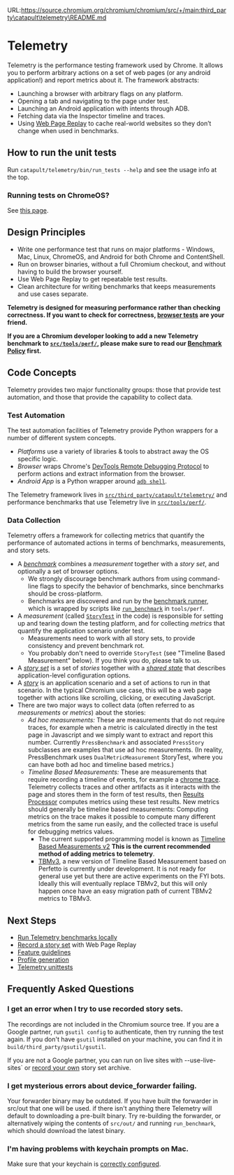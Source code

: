 URL:https://source.chromium.org/chromium/chromium/src/+/main:third_party\catapult\telemetry\README.md
<!-- Copyright 2015 The Chromium Authors. All rights reserved.
     Use of this source code is governed by a BSD-style license that can be
     found in the LICENSE file.
-->

# Telemetry

Telemetry is the performance testing framework used by Chrome.  It allows you
to perform arbitrary actions on a set of web pages (or any android application!)
and report metrics about it.  The framework abstracts:

*   Launching a browser with arbitrary flags on any platform.
*   Opening a tab and navigating to the page under test.
*   Launching an Android application with intents through ADB.
*   Fetching data via the Inspector timeline and traces.
*   Using [Web Page Replay](../web_page_replay_go/README.md) to
    cache real-world websites so they don’t change when used in benchmarks.

## How to run the unit tests

Run
`catapult/telemetry/bin/run_tests --help`
and see the usage info at the top.

### Running tests on ChromeOS?

See [this page](https://www.chromium.org/chromium-os/developer-library/guides/containers/cros-vm/#run-telemetry-tests).

## Design Principles

*   Write one performance test that runs on major platforms - Windows, Mac,
    Linux, ChromeOS, and Android for both Chrome and ContentShell.
*   Run on browser binaries, without a full Chromium checkout, and without
    having to build the browser yourself.
*   Use Web Page Replay to get repeatable test results.
*   Clean architecture for writing benchmarks that keeps measurements and use
    cases separate.

**Telemetry is designed for measuring performance rather than checking
  correctness. If you want to check for correctness,
  [browser tests](http://www.chromium.org/developers/testing/browser-tests) are
  your friend.**

**If you are a Chromium developer looking to add a new Telemetry benchmark to
[`src/tools/perf/`](https://source.chromium.org/chromium/chromium/src/+/main:tools/perf/),
please make sure to read our
[Benchmark Policy](https://docs.google.com/document/d/1ni2MIeVnlH4bTj4yvEDMVNxgL73PqK_O9_NUm3NW3BA/preview)
first.**

## Code Concepts

Telemetry provides two major functionality groups: those that provide test
automation, and those that provide the capability to collect data.

### Test Automation

The test automation facilities of Telemetry provide Python wrappers for a number
of different system concepts.

*   _Platforms_ use a variety of libraries & tools to abstract away the OS
    specific logic.
*   _Browser_ wraps Chrome's
    [DevTools Remote Debugging Protocol](https://developer.chrome.com/devtools/docs/remote-debugging)
    to perform actions and extract information from the browser.
*   _Android App_ is a Python wrapper around
    [`adb shell`](http://developer.android.com/tools/help/adb.html).

The Telemetry framework lives in
[`src/third_party/catapult/telemetry/`](https://cs.chromium.org/chromium/src/third_party/catapult/telemetry/)
and performance benchmarks that use Telemetry live in
[`src/tools/perf/`](https://code.google.com/p/chromium/codesearch#chromium/src/tools/perf/).

### Data Collection

Telemetry offers a framework for collecting metrics that quantify the
performance of automated actions in terms of benchmarks, measurements, and story
sets.

*   A
    [_benchmark_](https://cs.chromium.org/chromium/src/third_party/catapult/telemetry/telemetry/benchmark.py)
    combines a _measurement_ together with a _story set_, and optionally a set
    of browser options.
    *   We strongly discourage benchmark authors from using command-line flags
        to specify the behavior of benchmarks, since benchmarks should be
        cross-platform.
    *   Benchmarks are discovered and run by the
        [benchmark runner](https://cs.chromium.org/chromium/src/third_party/catapult/telemetry/telemetry/benchmark_runner.py),
        which is wrapped by scripts like
        [`run_benchmark`](https://code.google.com/p/chromium/codesearch#chromium/src/tools/perf/run_benchmark)
        in `tools/perf`.
*   A _measurement_ (called
    [`StoryTest`](https://cs.chromium.org/chromium/src/third_party/catapult/telemetry/telemetry/web_perf/story_test.py)
    in the code) is responsible for setting up and tearing down the testing
    platform, and for collecting _metrics_ that quantify the application
    scenario under test.
    *   Measurements need to work with all story sets, to provide consistency
        and prevent benchmark rot.
    *   You probably don't need to override `StoryTest` (see "Timeline Based
        Measurement" below). If you think you do, please talk to us.
*   A
    [_story set_](https://cs.chromium.org/chromium/src/third_party/catapult/telemetry/telemetry/story/story_set.py)
    is a set of _stories_ together with a
    [_shared state_](https://cs.chromium.org/chromium/src/third_party/catapult/telemetry/telemetry/story/shared_state.py)
    that describes application-level configuration options.
*   A
    [_story_](https://cs.chromium.org/chromium/src/third_party/catapult/telemetry/telemetry/story/story.py)
    is an application scenario and a set of actions to run in that scenario. In
    the typical Chromium use case, this will be a web page together with actions
    like scrolling, clicking, or executing JavaScript.
*   There are two major ways to collect data (often referred to as
    _measurements_ or _metrics_) about the stories:
    * _Ad hoc measurements:_  These are measurements that do not require traces,
        for example when a metric is calculated directly in the test page in
        Javascript and we simply want to extract and report this number.
        Currently `PressBenchmark` and associated `PressStory` subclasses are
        examples that use ad hoc measurements. (In reality, PressBenchmark uses
        `DualMetricMeasurement` StoryTest, where you can have both ad hoc and
        timeline based metrics.)
    *  _Timeline Based Measurements:_ These are measurements that require
       recording a timeline of events, for example a [chrome
       trace](https://www.chromium.org/developers/how-tos/trace-event-profiling-tool).
       Telemetry collects traces and other artifacts as it interacts with the
       page and stores them in the form of test results, then [Results Processor](https://source.chromium.org/chromium/chromium/src/+/master:tools/perf/core/results_processor/README.md)
       computes metrics using these test results. New metrics should generally
       be timeline based measurements: Computing metrics on the trace makes it
       possible to compute many different metrics from the same run easily, and
       the collected trace is useful for debugging metrics values.
        *  The current supported programming model is known as [Timeline Based Measurements v2](https://github.com/catapult-project/catapult/blob/master/docs/how-to-write-metrics.md)
           **This is the current recommended method of adding metrics to telemetry**.
        *  [TBMv3](https://source.chromium.org/chromium/chromium/src/+/master:tools/perf/core/tbmv3/),
           a new version of Timeline Based Measurement based on Perfetto is
           currently under development. It is not ready for general use yet but
           there are active experiments on the FYI bots. Ideally this will
           eventually replace TBMv2, but this will only happen once have an easy
           migration path of current TBMv2 metrics to TBMv3.

## Next Steps

*   [Run Telemetry benchmarks locally](/telemetry/docs/run_benchmarks_locally.md)
*   [Record a story set](https://sites.google.com/a/chromium.org/dev/developers/telemetry/record_a_page_set)
    with Web Page Replay
*   [Feature guidelines](https://sites.google.com/a/chromium.org/dev/developers/telemetry/telemetry-feature-guidelines)
*   [Profile generation](https://sites.google.com/a/chromium.org/dev/developers/telemetry/telemetry-profile-generation)
*   [Telemetry unittests](/telemetry/docs/run_telemetry_tests.md)

## Frequently Asked Questions

### I get an error when I try to use recorded story sets.

The recordings are not included in the Chromium source tree. If you are a Google
partner, run `gsutil config` to authenticate, then try running the test again.
If you don't have `gsutil` installed on your machine, you can find it in
`build/third_party/gsutil/gsutil`.

If you are not a Google partner, you can run on live sites with
--use-live-sites` or
[record your own](http://dev.chromium.org/developers/telemetry/record_a_page_set)
story set archive.

### I get mysterious errors about device\_forwarder failing.

Your forwarder binary may be outdated. If you have built the forwarder in
src/out that one will be used. if there isn't anything there Telemetry will
default to downloading a pre-built binary. Try re-building the forwarder, or
alternatively wiping the contents of `src/out/` and running `run_benchmark`,
which should download the latest binary.

### I'm having problems with keychain prompts on Mac.

Make sure that your keychain is
[correctly configured](https://sites.google.com/a/chromium.org/dev/developers/telemetry/telemetry-mac-keychain-setup).
